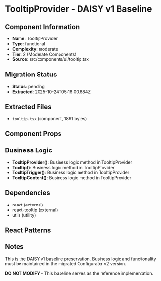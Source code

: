 # TooltipProvider - DAISY v1 Baseline

## Component Information

- **Name**: TooltipProvider
- **Type**: functional
- **Complexity**: moderate
- **Tier**: 2 (Moderate Components)
- **Source**: src/components/ui/tooltip.tsx

## Migration Status

- **Status**: pending
- **Extracted**: 2025-10-24T05:16:00.684Z

## Extracted Files

- `tooltip.tsx` (component, 1891 bytes)

## Component Props



## Business Logic

- **TooltipProvider()**: Business logic method in TooltipProvider
- **Tooltip()**: Business logic method in TooltipProvider
- **TooltipTrigger()**: Business logic method in TooltipProvider
- **TooltipContent()**: Business logic method in TooltipProvider

## Dependencies

- react (external)
- react-tooltip (external)
- utils (utility)

## React Patterns



## Notes

This is the DAISY v1 baseline preservation. Business logic and functionality
must be maintained in the migrated Configurator v2 version.

**DO NOT MODIFY** - This baseline serves as the reference implementation.
